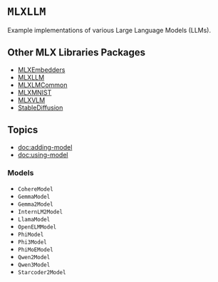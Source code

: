 # ``MLXLLM``

Example implementations of various Large Language Models (LLMs).

## Other MLX Libraries Packages

- [MLXEmbedders](MLXEmbedders)
- [MLXLLM](MLXLLM)
- [MLXLMCommon](MLXLMCommon)
- [MLXMNIST](MLXMNIST)
- [MLXVLM](MLXVLM)
- [StableDiffusion](StableDiffusion)

## Topics

- <doc:adding-model>
- <doc:using-model>

### Models

- ``CohereModel``
- ``GemmaModel``
- ``Gemma2Model``
- ``InternLM2Model``
- ``LlamaModel``
- ``OpenELMModel``
- ``PhiModel``
- ``Phi3Model``
- ``PhiMoEModel``
- ``Qwen2Model``
- ``Qwen3Model``
- ``Starcoder2Model``


